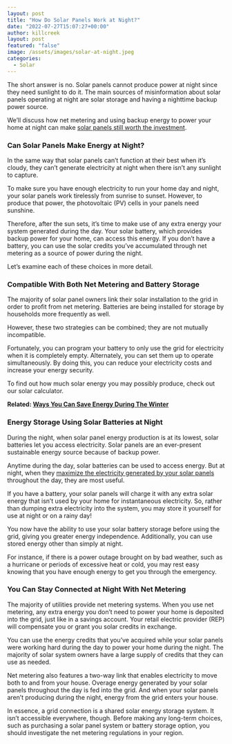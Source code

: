 ```yaml
---
layout: post
title: "How Do Solar Panels Work at Night?"
date: "2022-07-27T15:07:27+00:00"
author: killcreek
layout: post
featured: "false"
image: /assets/images/solar-at-night.jpeg
categories:
  - Solar
---
```


The short answer is no. Solar panels cannot produce power at night since they need sunlight to do it. The main sources of misinformation about solar panels operating at night are solar storage and having a nighttime backup power source.

We’ll discuss how net metering and using backup energy to power your home at night can make [solar panels still worth the investment](/top-benefits-of-installing-solar-panels-on-your-home/).

### **Can Solar Panels Make Energy at Night?**

In the same way that solar panels can’t function at their best when it’s cloudy, they can’t generate electricity at night when there isn’t any sunlight to capture.

To make sure you have enough electricity to run your home day and night, your solar panels work tirelessly from sunrise to sunset. However, to produce that power, the photovoltaic (PV) cells in your panels need sunshine.

Therefore, after the sun sets, it’s time to make use of any extra energy your system generated during the day. Your solar battery, which provides backup power for your home, can access this energy. If you don’t have a battery, you can use the solar credits you’ve accumulated through net metering as a source of power during the night.

Let’s examine each of these choices in more detail.

### **Compatible With Both Net Metering and Battery Storage**

The majority of solar panel owners link their solar installation to the grid in order to profit from net metering. Batteries are being installed for storage by households more frequently as well.

However, these two strategies can be combined; they are not mutually incompatible.

Fortunately, you can program your battery to only use the grid for electricity when it is completely empty. Alternately, you can set them up to operate simultaneously. By doing this, you can reduce your electricity costs and increase your energy security.

To find out how much solar energy you may possibly produce, check out our solar calculator.

**Related: [Ways You Can Save Energy During The Winter](/ways-you-can-save-energy-during-the-winter/)**

### **Energy Storage Using Solar Batteries at Night**

During the night, when solar panel energy production is at its lowest, solar batteries let you access electricity. Solar panels are an ever-present sustainable energy source because of backup power.

Anytime during the day, solar batteries can be used to access energy. But at night, when they [maximize the electricity generated by your solar panels](/how-much-power-can-a-solar-panel-generate/) throughout the day, they are most useful.

If you have a battery, your solar panels will charge it with any extra solar energy that isn’t used by your home for instantaneous electricity. So, rather than dumping extra electricity into the system, you may store it yourself for use at night or on a rainy day!

You now have the ability to use your solar battery storage before using the grid, giving you greater energy independence. Additionally, you can use stored energy other than simply at night.

For instance, if there is a power outage brought on by bad weather, such as a hurricane or periods of excessive heat or cold, you may rest easy knowing that you have enough energy to get you through the emergency.

### **You Can Stay Connected at Night With Net Metering**

The majority of utilities provide net metering systems. When you use net metering, any extra energy you don’t need to power your home is deposited into the grid, just like in a savings account. Your retail electric provider (REP) will compensate you or grant you solar credits in exchange.

You can use the energy credits that you’ve acquired while your solar panels were working hard during the day to power your home during the night. The majority of solar system owners have a large supply of credits that they can use as needed.

Net metering also features a two-way link that enables electricity to move both to and from your house. Overage energy generated by your solar panels throughout the day is fed into the grid. And when your solar panels aren’t producing during the night, energy from the grid enters your house.

In essence, a grid connection is a shared solar energy storage system. It isn’t accessible everywhere, though. Before making any long-term choices, such as purchasing a solar panel system or battery storage option, you should investigate the net metering regulations in your region.
